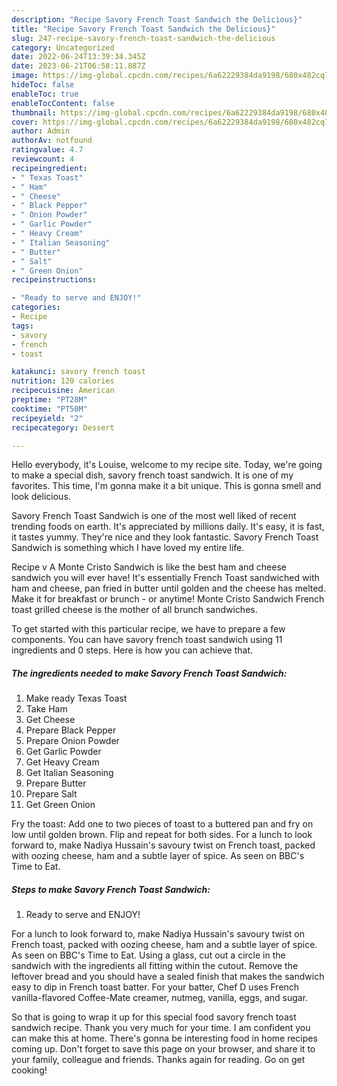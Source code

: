 ```yaml
---
description: "Recipe Savory French Toast Sandwich the Delicious}"
title: "Recipe Savory French Toast Sandwich the Delicious}"
slug: 247-recipe-savory-french-toast-sandwich-the-delicious
category: Uncategorized
date: 2022-06-24T13:39:34.345Z
date: 2023-06-21T06:58:11.887Z
image: https://img-global.cpcdn.com/recipes/6a62229384da9198/680x482cq70/savory-french-toast-sandwich-recipe-main-photo.jpg
hideToc: false
enableToc: true
enableTocContent: false
thumbnail: https://img-global.cpcdn.com/recipes/6a62229384da9198/680x482cq70/savory-french-toast-sandwich-recipe-main-photo.jpg
cover: https://img-global.cpcdn.com/recipes/6a62229384da9198/680x482cq70/savory-french-toast-sandwich-recipe-main-photo.jpg
author: Admin
authorAv: notfound
ratingvalue: 4.7
reviewcount: 4
recipeingredient:
- " Texas Toast"
- " Ham"
- " Cheese"
- " Black Pepper"
- " Onion Powder"
- " Garlic Powder"
- " Heavy Cream"
- " Italian Seasoning"
- " Butter"
- " Salt"
- " Green Onion"
recipeinstructions:

- "Ready to serve and ENJOY!"
categories:
- Recipe
tags:
- savory
- french
- toast

katakunci: savory french toast 
nutrition: 120 calories
recipecuisine: American
preptime: "PT28M"
cooktime: "PT50M"
recipeyield: "2"
recipecategory: Dessert

---
```



Hello everybody, it's Louise, welcome to my recipe site. Today, we're going to make a special dish, savory french toast sandwich. It is one of my favorites. This time, I'm gonna make it a bit unique. This is gonna smell and look delicious.

Savory French Toast Sandwich is one of the most well liked of recent trending foods on earth. It's appreciated by millions daily. It's easy, it is fast, it tastes yummy. They're nice and they look fantastic. Savory French Toast Sandwich is something which I have loved my entire life.

Recipe v A Monte Cristo Sandwich is like the best ham and cheese sandwich you will ever have! It&#39;s essentially French Toast sandwiched with ham and cheese, pan fried in butter until golden and the cheese has melted. Make it for breakfast or brunch - or anytime! Monte Cristo Sandwich French toast grilled cheese is the mother of all brunch sandwiches.


To get started with this particular recipe, we have to prepare a few components. You can have savory french toast sandwich using 11 ingredients and 0 steps. Here is how you can achieve that.

<!--inarticleads1-->

##### The ingredients needed to make Savory French Toast Sandwich:

1. Make ready  Texas Toast
1. Take  Ham
1. Get  Cheese
1. Prepare  Black Pepper
1. Prepare  Onion Powder
1. Get  Garlic Powder
1. Get  Heavy Cream
1. Get  Italian Seasoning
1. Prepare  Butter
1. Prepare  Salt
1. Get  Green Onion


Fry the toast: Add one to two pieces of toast to a buttered pan and fry on low until golden brown. Flip and repeat for both sides. For a lunch to look forward to, make Nadiya Hussain&#39;s savoury twist on French toast, packed with oozing cheese, ham and a subtle layer of spice. As seen on BBC&#39;s Time to Eat. 

<!--inarticleads2-->

##### Steps to make Savory French Toast Sandwich:


1. Ready to serve and ENJOY!

For a lunch to look forward to, make Nadiya Hussain&#39;s savoury twist on French toast, packed with oozing cheese, ham and a subtle layer of spice. As seen on BBC&#39;s Time to Eat. Using a glass, cut out a circle in the sandwich with the ingredients all fitting within the cutout. Remove the leftover bread and you should have a sealed finish that makes the sandwich easy to dip in French toast batter. For your batter, Chef D uses French vanilla-flavored Coffee-Mate creamer, nutmeg, vanilla, eggs, and sugar. 

So that is going to wrap it up for this special food savory french toast sandwich recipe. Thank you very much for your time. I am confident you can make this at home. There's gonna be interesting food in home recipes coming up. Don't forget to save this page on your browser, and share it to your family, colleague and friends. Thanks again for reading. Go on get cooking!

